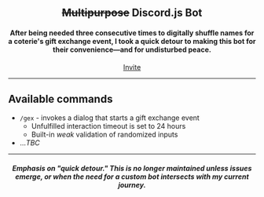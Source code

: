 <h2 align="center"> <del>Multipurpose</del> Discord.js Bot </h2>

<h4 align="center"> After being needed three consecutive times to digitally shuffle names for a coterie's gift exchange event, I took a quick detour to making this bot for their convenience—and for undisturbed peace. </h4>
<p align="center">
  <a href="https://discord.com/oauth2/authorize?client_id=1222403123050446939">Invite</a>
</p>

---

## Available commands
- `/gex` - invokes a dialog that starts a gift exchange event
  - Unfulfilled interaction timeout is set to 24 hours
  - Built-in <em>weak</em> validation of randomized inputs
- ...<em>TBC</em>

---

<h5 align="center"> 
  <em>Emphasis on "quick detour." This is no longer maintained unless issues emerge, or when the need for a custom bot intersects with my current journey.</em>
</h4>

